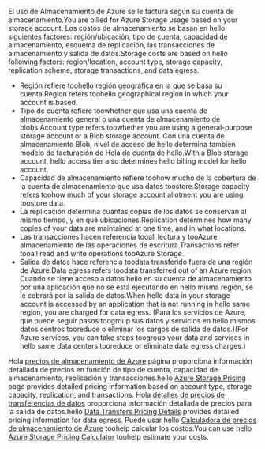 <span data-ttu-id="5ea1d-101">El uso de Almacenamiento de Azure se le factura según su cuenta de almacenamiento.</span><span class="sxs-lookup"><span data-stu-id="5ea1d-101">You are billed for Azure Storage usage based on your storage account.</span></span> <span data-ttu-id="5ea1d-102">Los costos de almacenamiento se basan en hello siguientes factores: región/ubicación, tipo de cuenta, capacidad de almacenamiento, esquema de replicación, las transacciones de almacenamiento y salida de datos.</span><span class="sxs-lookup"><span data-stu-id="5ea1d-102">Storage costs are based on hello following factors: region/location, account type, storage capacity, replication scheme, storage transactions, and data egress.</span></span>

* <span data-ttu-id="5ea1d-103">Región refiere toohello región geográfica en la que se basa su cuenta.</span><span class="sxs-lookup"><span data-stu-id="5ea1d-103">Region refers toohello geographical region in which your account is based.</span></span>
* <span data-ttu-id="5ea1d-104">Tipo de cuenta refiere toowhether que usa una cuenta de almacenamiento general o una cuenta de almacenamiento de blobs.</span><span class="sxs-lookup"><span data-stu-id="5ea1d-104">Account type refers toowhether you are using a general-purpose storage account or a Blob storage account.</span></span> <span data-ttu-id="5ea1d-105">Con una cuenta de almacenamiento Blob, nivel de acceso de hello determina también modelo de facturación de Hola de cuenta de hello.</span><span class="sxs-lookup"><span data-stu-id="5ea1d-105">With a Blob storage account, hello access tier also determines hello billing model for hello account.</span></span>
* <span data-ttu-id="5ea1d-106">Capacidad de almacenamiento refiere toohow mucho de la cobertura de la cuenta de almacenamiento que usa datos toostore.</span><span class="sxs-lookup"><span data-stu-id="5ea1d-106">Storage capacity refers toohow much of your storage account allotment you are using toostore data.</span></span>
* <span data-ttu-id="5ea1d-107">La replicación determina cuántas copias de los datos se conservan al mismo tiempo, y en qué ubicaciones.</span><span class="sxs-lookup"><span data-stu-id="5ea1d-107">Replication determines how many copies of your data are maintained at one time, and in what locations.</span></span>
* <span data-ttu-id="5ea1d-108">Las transacciones hacen referencia tooall lectura y tooAzure almacenamiento de las operaciones de escritura.</span><span class="sxs-lookup"><span data-stu-id="5ea1d-108">Transactions refer tooall read and write operations tooAzure Storage.</span></span>
* <span data-ttu-id="5ea1d-109">Salida de datos hace referencia toodata transferido fuera de una región de Azure.</span><span class="sxs-lookup"><span data-stu-id="5ea1d-109">Data egress refers toodata transferred out of an Azure region.</span></span> <span data-ttu-id="5ea1d-110">Cuando se tiene acceso a datos hello en su cuenta de almacenamiento por una aplicación que no se está ejecutando en hello misma región, se le cobrará por la salida de datos.</span><span class="sxs-lookup"><span data-stu-id="5ea1d-110">When hello data in your storage account is accessed by an application that is not running in hello same region, you are charged for data egress.</span></span> <span data-ttu-id="5ea1d-111">(Para los servicios de Azure, que puede seguir pasos toogroup sus datos y servicios en hello mismos datos centros tooreduce o eliminar los cargos de salida de datos.)</span><span class="sxs-lookup"><span data-stu-id="5ea1d-111">(For Azure services, you can take steps toogroup your data and services in hello same data centers tooreduce or eliminate data egress charges.)</span></span>

<span data-ttu-id="5ea1d-112">Hola [precios de almacenamiento de Azure](https://azure.microsoft.com/pricing/details/storage/) página proporciona información detallada de precios en función de tipo de cuenta, capacidad de almacenamiento, replicación y transacciones.</span><span class="sxs-lookup"><span data-stu-id="5ea1d-112">hello [Azure Storage Pricing](https://azure.microsoft.com/pricing/details/storage/) page provides detailed pricing information based on account type, storage capacity, replication, and transactions.</span></span> <span data-ttu-id="5ea1d-113">Hola [detalles de precios de transferencias de datos](https://azure.microsoft.com/pricing/details/data-transfers/) proporciona información detallada de precios para la salida de datos.</span><span class="sxs-lookup"><span data-stu-id="5ea1d-113">hello [Data Transfers Pricing Details](https://azure.microsoft.com/pricing/details/data-transfers/) provides detailed pricing information for data egress.</span></span> <span data-ttu-id="5ea1d-114">Puede usar hello [Calculadora de precios de almacenamiento de Azure](https://azure.microsoft.com/pricing/calculator/?scenario=data-management) toohelp calcular los costos.</span><span class="sxs-lookup"><span data-stu-id="5ea1d-114">You can use hello [Azure Storage Pricing Calculator](https://azure.microsoft.com/pricing/calculator/?scenario=data-management) toohelp estimate your costs.</span></span>

